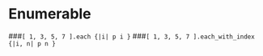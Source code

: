 # Enumerable

###`[ 1, 3, 5, 7 ].each {|i| p i }`
###`[ 1, 3, 5, 7 ].each_with_index {|i, n| p n }`
